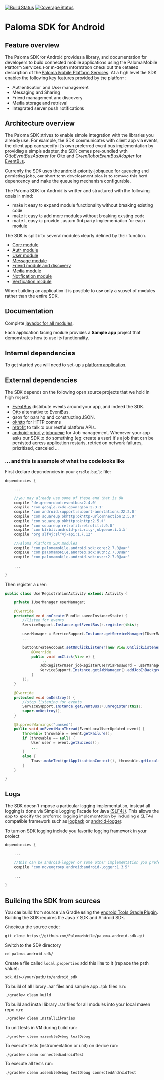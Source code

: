 [![Build Status](https://magnum.travis-ci.com/PalomaMobile/paloma-android-sdk.svg?token=MqkF7WcptxY6tzunqsBa)](https://magnum.travis-ci.com/PalomaMobile/paloma-android-sdk)
[![Coverage Status](https://coveralls.io/repos/PalomaMobile/paloma-android-sdk/badge.svg)](https://coveralls.io/r/PalomaMobile/paloma-android-sdk)


# Paloma SDK for Android

## Feature overview

The Paloma SDK for Android provides a library, and documentation for developers to build connected mobile applications using the Paloma Mobile Platform Services.
For in-depth information check out the detailed description of the [Paloma Mobile Platform Services](http://54.251.112.144/index.html#_platform_description).
At a high level the SDK enables the following key features provided by the platform:

* Authentication and User management
* Messaging and Sharing
* Friend management and discovery
* Media storage and retrieval
* Integrated server push notifications

## Architecture overview

The Paloma SDK strives to enable simple integration with the libraries you already use. For example, the SDK communicates with client 
app via events, the client app can specify it's own preferred event bus implementation by providing a simple adapter, the SDK comes pre-bundled with
<i>OttoEventBusAdapter</i> for [Otto](http://square.github.io/otto/) and <i>GreenRobotEventBusAdapter</i> for [EventBus](https://github.com/greenrobot/EventBus).

Currently the SDK uses the [android-priority-jobqueue](https://github.com/yigit/android-priority-jobqueue) for queueing and
persisting jobs, our short term development plan is to remove this hard dependency and make the queueing mechanism configurable. 

The Paloma SDK for Android is written and structured with the following goals in mind:

- make it easy to expand module functionality without breaking existing code
- make it easy to add more modules without breaking existing code
- make it easy to provide custom 3rd party implementation for each module

The SDK is split into several modules clearly defined by their function.

* [Core module](./palomamobile-android-sdk-core)
* [Auth module](./palomamobile-android-sdk-auth)
* [User module](./palomamobile-android-sdk-user)
* [Message module](./palomamobile-android-sdk-message)
* [Friend module and discovery](./palomamobile-android-sdk-friend)
* [Media module](./palomamobile-android-sdk-media)
* [Notification module](./palomamobile-android-sdk-notification)
* [Verification module](./palomamobile-android-sdk-verification)

When building an application it is possible to use only a subset of modules rather than the entire SDK.

## Documentation

Complete [javadoc for all modules](http://palomamobile.github.io/paloma-android-sdk/docs/index.html).

Each application facing module provides a <b>Sample app</b> project that demonstrates how to use its functionality.

## Internal dependencies

To get started you will need to set-up a [platform application](http://54.251.112.144/index.html#_authenticating_client_applications).

## External dependencies

The SDK depends on the following open source projects that we hold in high regard:

* [EventBus](https://github.com/greenrobot/EventBus) distribute events around your app, and indeed the SDK.
* [Otto](http://square.github.io/otto/) alternative to EventBus.
* [gson](https://github.com/google/gson) for parsing and constructing JSON.
* [okhttp](https://github.com/square/okhttp) for HTTP comms.
* [retrofit](https://github.com/square/retrofit) to talk to our restful platform APIs.
* [android-priority-jobqueue](https://github.com/yigit/android-priority-jobqueue) for Job management. Whenever your app asks our SDK to do something (eg: create a user) it's a job
that can be persisted across application restarts, retried on network failures, prioritized, canceled ...

### ... and this is a sample of what the code looks like

First declare dependencies in your `gradle.build` file:

```groovy
dependencies {

    ...

    //you may already use some of these and that is OK
    compile 'de.greenrobot:eventbus:2.4.0'
    compile 'com.google.code.gson:gson:2.3.1'
    compile 'com.android.support:support-annotations:22.2.0'
    compile 'com.squareup.okhttp:okhttp-urlconnection:2.5.0'
    compile 'com.squareup.okhttp:okhttp:2.5.0'
    compile 'com.squareup.retrofit:retrofit:1.9.0'
    compile 'com.birbit:android-priority-jobqueue:1.3.3'
    compile 'org.slf4j:slf4j-api:1.7.12'

    //Paloma Platform SDK modules
    compile 'com.palomamobile.android.sdk:core:2.7.0@aar'
    compile 'com.palomamobile.android.sdk:auth:2.7.0@aar'
    compile 'com.palomamobile.android.sdk:user:2.7.0@aar'
    
    ...
    
}
```

Then register a user:

``` java
public class UserRegistrationActivity extends Activity {

    private IUserManager userManager;

    @Override
    protected void onCreate(Bundle savedInstanceState) {
        //listen for events
        ServiceSupport.Instance.getEventBus().register(this);
        
        userManager = ServiceSupport.Instance.getServiceManager(IUserManager.class);
        ...
        
        buttonCreateAccount.setOnClickListener(new View.OnClickListener() {
            @Override
            public void onClick(View v) {
                ...
                JobRegisterUser jobRegisterUserViaPassword = userManager.createJobRegisterUserViaPassword(userName, password);
                ServiceSupport.Instance.getJobManager().addJobInBackground(jobRegisterUserViaPassword);
            }
        });
    }
    
    @Override
    protected void onDestroy() {
        //stop listening for events
        ServiceSupport.Instance.getEventBus().unregister(this);
        super.onDestroy();
    }

    @SuppressWarnings("unused")
    public void onEventMainThread(EventLocalUserUpdated event) {
        Throwable throwable = event.getFailure();
        if (throwable == null) {
            User user = event.getSuccess();
            ...
        }
        else {
            Toast.makeText(getApplicationContext(), throwable.getLocalizedMessage(), Toast.LENGTH_SHORT).show();
        }
    }

}
```

## Logs

The SDK doesn't impose a particular logging implementation, instead all logging is done via Simple Logging Facade for Java [(SLF4J)](http://www.slf4j.org/manual.html). This allows the app to specify the preferred 
logging implementation by including a SLF4J compatible framework such as [logback](https://github.com/tony19/logback-android) or [android-logger](https://github.com/noveogroup/android-logger).

To turn on SDK logging include you favorite logging framework in your project:


```groovy
dependencies {

    ...

    //this can be android-logger or some other implementation you prefer
    compile 'com.noveogroup.android:android-logger:1.3.5'
    
    ...
    
}
```


## Building the SDK from sources

You can build from source via Gradle using the [Android Tools Gradle Plugin](http://tools.android.com/tech-docs/new-build-system/user-guide#TOC-Dependencies-Android-Libraries-and-Multi-project-setup). 
Building the SDK requires the Java 7 SDK and Android SDK.

Checkout the source code:

`git clone https://github.com/PalomaMobile/paloma-android-sdk.git`

Switch to the SDK directory

`cd paloma-android-sdk/`

Create a file called `local.properties` add this line to it (replace the path value):

`sdk.dir=/your/path/to/android_sdk`

To build of all library .aar files and sample app .apk files run:

`./gradlew clean build`

To build and install library .aar files for all modules into your local maven repo run:

`./gradlew clean installLibraries`

To unit tests in VM during build run:

`./gradlew clean assembleDebug testDebug`

To execute tests (instrumentation or unit) on device run:

`./gradlew clean connectedAndroidTest`

To execute all tests run:

`./gradlew clean assembleDebug testDebug connectedAndroidTest`
